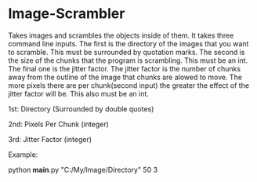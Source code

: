 # Image-Scrambler
Takes images and scrambles the objects inside of them. It takes three command line inputs. The first is the directory of the images that you want to scramble. This must be surrounded by quotation marks. The second is the size of the chunks that the program is scrambling. This must be an int. The final one is the jitter factor. The jitter factor is the number of chunks away from the outline of the image that chunks are alowed to move. The more pixels there are per chunk(second input) the greater the effect of the jitter factor will be. This also must be an int.


1st: Directory (Surrounded by double quotes)

2nd: Pixels Per Chunk (integer)

3rd: Jitter Factor (integer)


Example:

python __main__.py "C:/My/Image/Directory" 50 3
